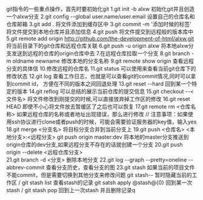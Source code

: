 git指令的一些重点操作，首先时要初始化git
1.git init -b alxw 初始化git并且创造一个alxw分支
2.git config --global user.name/user.email 设置自己的仓库名和仓库邮箱
3.git add . 将文件添加到缓存区中
3.git commit -m '添加时候的标签'  将文件提交到本地仓库并且添加信息 
4.git push 将文件提交到远程般的版本库中
5.git remote add origin http://github.com/the-development-of-html/alxw.git 将当前目录下的git仓库和远程仓库关联
6.git push -u origin alxw 将本地alxw分支发送到远程的仓库的origin仓库中去
7.在远程仓库拉取一个分支 
8.git branch -m oldname newname 修改本地的分支名称
9.git remote show origin  查看远程分支的具体信
10.修改远程的仓库名
11.git status  可以使用来查看当前git仓库下的修改状态
12.git log 查看工作日志，也就是可以查看git的commit情况,同时可以拿到commit id， 方便在不同的版本之间回退处理
13.git reset --hard <id> 回到某一个特定的版本
14.git reflog 可以总结的展示当前仓库的提交信息
15.git checkout --<文件名> 将文件修改到刚提交的时候,可以直接放弃掉工作区的修改
16.git reset HEAD <file> 即使不小心将文件放去暂缓区了之后也可以恢复
17.git remote rm <仓库名称>  如果远程仓库的名称或者地址出现错误，那么进行修改
// 注意事项：如果使用ssh协议进行clone或者push的时候，可能会需要验证服务器的key值，输入yes
18.git merge <分支名>  将目标分支合并到当前分支上
19.git push <仓库名> <本地分支>:<远程分支>   git push origin master:dev 将本地的master分支推送到origin仓库的dev分支,如果远程分支不存在的话就创建一个分支
20.git push origin --delete <远程仓库分支>  
21.git branch -d <分支> 删除本地分支
22.git log --graph --pretty=oneline --abbrev-commit   查看分支历史，查看分支的图
23.git stash 如果当前的项目文件不能commit，但是需要切换到其他分支来修改问题
git stash-- 暂时隐藏当前的工作区 / git stash list 查看stash的记录
git satsh apply @stash@{0} 回到某一次stash / git stash pop 回到上一次stash 并且删除记录q